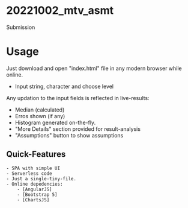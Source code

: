 # 20221002_mtv_asmt
Submission

# Usage
Just download and open "index.html" file in any modern browser while online. 

- Input string, character and choose level

Any updation to the input fields is reflected in live-results:
- Median (calculated)
- Erros shown (if any)
- Histogram generated on-the-fly.
- "More Details" section provided for result-analysis
- "Assumptions" button to show assumptions

## Quick-Features
    - SPA with simple UI
    - Serverless code
    - Just a single-tiny-file.
    - Online depedencies:
        - [AngularJS]
        - [Bootstrap 5]
        - [ChartsJS]

[ChartsJS]: <https://www.chartjs.org/>
[AngularJS]: <https://angularjs.org>
[Bootstrap 5]: <https://getbootstrap.com/docs/5.2/>
   

